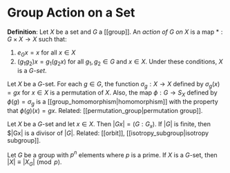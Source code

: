 # Group Action on a Set
**Definition**: Let $X$ be a set and $G$ a [[group]]. An *action of $G$ on $X$* is a map $*: G \times X \to X$ such that:
1. $e_G x = x$ for all $x \in X$
2. $(g_1 g_2) x = g_1 (g_2 x)$ for all $g_1, g_2 \in G$ and $x \in X$.
Under these conditions, $X$ is a *$G$-set*.

Let $X$ be a $G$-set. For each $g \in G$, the function $\sigma_g: X \to X$ defined by $\sigma_g(x) = gx$ for $x \in X$ is a permutation of $X$. Also, the map $\phi: G \to S_X$ defined by $\phi(g) = \sigma_g$ is a [[group_homomorphism|homomorphism]] with the property that $\phi(g)(x) = gx$.
Related: [[permutation_group|permutation group]].

Let $X$ be a $G$-set and let $x \in X$. Then $|Gx| = (G : G_x)$. If $|G|$ is finite, then $|Gx| is a divisor of $|G|$. Related: [[orbit]], [[isotropy_subgroup|isotropy subgroup]].

Let $G$ be a group with $p^n$ elements where $p$ is a prime. If $X$ is a $G$-set, then $|X| \equiv |X_G| \pmod{p}$.